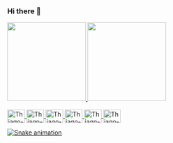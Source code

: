 ### Hi there 👋

<!--
**thiago-m/thiago-m** is a ✨ _special_ ✨ repository because its `README.md` (this file) appears on your GitHub profile.

Here are some ideas to get you started:

- 🔭 I’m currently working on ...
- 🌱 I’m currently learning ...
- 👯 I’m looking to collaborate on ...
- 🤔 I’m looking for help with ...
- 💬 Ask me about ...
- 📫 How to reach me: ...
- 😄 Pronouns: ...
- ⚡ Fun fact: ...
-->

<div>
  <a href="https://github.com/thiago-m">
  <img height="180em" src="https://github-readme-stats.vercel.app/api?username=thiago-m&show_icons=true&theme=radical&count_private=true&include_all_commits=false" />
  <img height="180em" src="https://github-readme-stats.vercel.app/api/top-langs?username=thiago-m&layout=compact&langs_count=168&theme=radical&count_private=true" />
</div>

<div style="display:inline_block"> 
  <br/>
  <img align="center" alt="Thiago-js" height="30" width="40" src="https://cdn.jsdelivr.net/gh/devicons/devicon/icons/javascript/javascript-plain.svg" />  
  <img  align="center" alt="Thiago-ts" height="30" width="40"  src="https://cdn.jsdelivr.net/gh/devicons/devicon/icons/typescript/typescript-original.svg" />
  <img align="center" alt="Thiago-vue" height="30" width="40" src="https://cdn.jsdelivr.net/gh/devicons/devicon/icons/vuejs/vuejs-original.svg" />
  <img align="center" alt="Thiago-html" height="30" width="40" src="https://cdn.jsdelivr.net/gh/devicons/devicon/icons/html5/html5-original.svg" />
  <img align="center" alt="Thiago-css" height="30" width="40" src="https://cdn.jsdelivr.net/gh/devicons/devicon/icons/css3/css3-original.svg" />
  <img align="center" alt="Thiago-aws" height="30" width="40" src="https://cdn.jsdelivr.net/gh/devicons/devicon/icons/amazonwebservices/amazonwebservices-original.svg" />   
</div>
  
![Snake animation](https://github.com/thiago-m/thiago-m/blob/output/github-contribution-grid-snake.svg)
  
